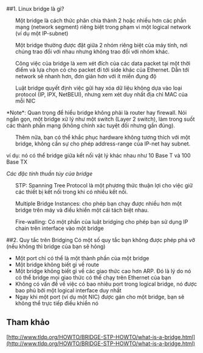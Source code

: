 ﻿##1. Linux bridge là gì?
<ul> Một bridge là cách thức phân chia thành 2 hoặc nhiều hơn các phần mạng (network segment) riêng biệt trong phạm vi một logical network (ví dụ một IP-subnet)</ul>
<ul> Một bridge thường được đặt giữa 2 nhóm riêng biệt của máy tính, nơi chúng trao đổi với nhau nhưng không trao đổi với nhóm khác. </ul>
<ul> Công việc của bridge là xem xét đích của các data packet tại một thời điểm và lựa chọn có cho packet đi tới side khác của Ethernet. Dẫn tới network sẽ nhanh hơn, đơn giản hơn với ít miền đụng độ </ul>
<ul>  </ul>
<ul> Luật bridge quyết định việc gửi hay xóa dữ liệu không dựa vào loại protocol (IP, IPX, NetBEUI), nhưng xem xét duy nhất địa chỉ MAC của mỗi NIC </ul>
*Note*: Quan trọng để hiểu bridge không phải là router hay firewall. Nói ngắn gọn, một bridge xử lý như một switch (Layer 2 switch), làm trong suốt các thành phần mạng (không chính xác tuyệt đối nhưng gần đúng).
<ul> Thêm nữa, bạn có thể khắc phục hardware không tương thích với một bridge, không cần sự cho phép address-range của IP-net hay subnet. </ul>
ví dụ: nó có thể bridge giữa kết nối vật lý khác nhau như 10 Base T và 100 Base TX

*Các đặc tính thuần túy của bridge*
<ul> STP: Spanning Tree Protocol là một phương thức thuận lợi cho việc giữ các thiết bị kết nối trong khi có nhiều kết nối.</ul>
<ul> Multiple Bridge Instances: cho phép bạn chạy được nhiều hơn một bridge trên máy và điều khiển một cái tách biệt nhau. </ul>
<ul> Fire-walling: Có một phần của luật bridging cho phép bạn sử dụng IP chain trên interface vào một bridge </ul>

##2. Quy tắc trên Bridging
Có một số quy tắc bạn không được phép phá vỡ (nếu không thì bridge của bạn sẽ hỏng)
<ul> 
<li> Một port chỉ có thể là một thành phần của một bridge  </li>
<li> Một bridge không biết gì về route </li>
<li> Một bridge không biết gì về các giao thức cao hơn ARP. Đó là lý do nó có thể bridge mọi giao thức có thế chạy trên Ethernet của bạn </li>
<li> Không có vấn đề về việc có bao nhiêu port trong logical bridge, nó được bao phủ bởi một logical interface duy nhất </li>
<li> Ngay khi một port (ví dụ một NIC) được gán cho một bridge, bạn sẽ không thể trực tiếp điều khiển nó </li>
 </ul>

## Tham khảo
[http://www.tldp.org/HOWTO/BRIDGE-STP-HOWTO/what-is-a-bridge.html](http://www.tldp.org/HOWTO/BRIDGE-STP-HOWTO/what-is-a-bridge.html)


